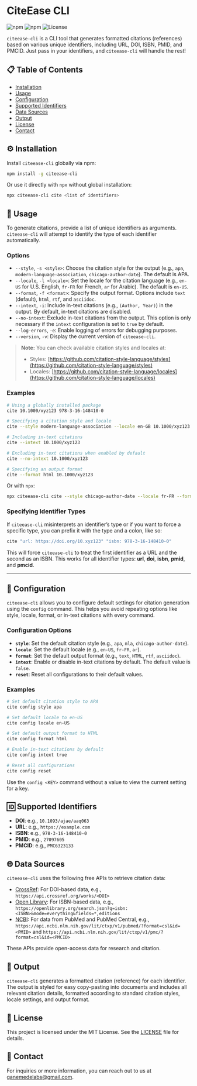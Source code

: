 # CiteEase CLI

![npm](https://img.shields.io/npm/v/citeease-cli)
![npm](https://img.shields.io/npm/dw/citeease-cli)
![License](https://img.shields.io/npm/l/citeease-cli)

`citeease-cli` is a CLI tool that generates formatted citations (references) based on various unique identifiers, including URL, DOI, ISBN, PMID, and PMCID. Just pass in your identifiers, and `citeease-cli` will handle the rest!

## 📋 Table of Contents

-   [Installation](#-installation)
-   [Usage](#-usage)
-   [Configuration](#-configuration)
-   [Supported Identifiers](#-supported-identifiers)
-   [Data Sources](#-data-sources)
-   [Output](#-output)
-   [License](#-license)
-   [Contact](#-contact)

## ⚙️ Installation

Install `citeease-cli` globally via npm:

```bash
npm install -g citeease-cli
```

Or use it directly with `npx` without global installation:

```bash
npx citeease-cli cite <list of identifiers>
```

## 🚀 Usage

To generate citations, provide a list of unique identifiers as arguments. `citeease-cli` will attempt to identify the type of each identifier automatically.

### Options

-   `--style`, `-s <style>`: Choose the citation style for the output (e.g., `apa`, `modern-language-association`, `chicago-author-date`). The default is APA.
-   `--locale`, `-l <locale>`: Set the locale for the citation language (e.g., `en-US` for U.S. English, `fr-FR` for French, `ar` for Arabic). The default is `en-US`.
-   `--format`, `-f <format>`: Specify the output format. Options include `text` (default), `html`, `rtf`, and `asciidoc`.
-   `--intext`, `-i`: Include in-text citations (e.g., `(Author, Year)`) in the output. By default, in-text citations are disabled.
-   `--no-intext`: Exclude in-text citations from the output. This option is only necessary if the `intext` configuration is set to `true` by default.
-   `--log-errors`, `-e`: Enable logging of errors for debugging purposes.
-   `--version`, `-v`: Display the current version of `citeease-cli`.

> **Note:** You can check available citation styles and locales at:
>
> -   Styles: [https://github.com/citation-style-language/styles](https://github.com/citation-style-language/styles)
> -   Locales: [https://github.com/citation-style-language/locales](https://github.com/citation-style-language/locales)

### Examples

```bash
# Using a globally installed package
cite 10.1000/xyz123 978-3-16-148410-0

# Specifying a citation style and locale
cite --style modern-language-association --locale en-GB 10.1000/xyz123

# Including in-text citations
cite --intext 10.1000/xyz123

# Excluding in-text citations when enabled by default
cite --no-intext 10.1000/xyz123

# Specifying an output format
cite --format html 10.1000/xyz123
```

Or with `npx`:

```bash
npx citeease-cli cite --style chicago-author-date --locale fr-FR --format rtf https://example.com/article
```

### Specifying Identifier Types

If `citeease-cli` misinterprets an identifier’s type or if you want to force a specific type, you can prefix it with the type and a colon, like so:

```bash
cite "url: https://doi.org/10.xyz123" "isbn: 978-3-16-148410-0"
```

This will force `citeease-cli` to treat the first identifier as a URL and the second as an ISBN. This works for all identifier types: **url**, **doi**, **isbn**, **pmid**, and **pmcid**.

---

## 🔧 Configuration

`citeease-cli` allows you to configure default settings for citation generation using the `config` command. This helps you avoid repeating options like style, locale, format, or in-text citations with every command.

### Configuration Options

-   **`style`**: Set the default citation style (e.g., `apa`, `mla`, `chicago-author-date`).
-   **`locale`**: Set the default locale (e.g., `en-US`, `fr-FR`, `ar`).
-   **`format`**: Set the default output format (e.g., `text`, `HTML`, `rtf`, `asciidoc`).
-   **`intext`**: Enable or disable in-text citations by default. The default value is `false`.
-   **`reset`**: Reset all configurations to their default values.

### Examples

```bash
# Set default citation style to APA
cite config style apa

# Set default locale to en-US
cite config locale en-US

# Set default output format to HTML
cite config format html

# Enable in-text citations by default
cite config intext true

# Reset all configurations
cite config reset
```

Use the `config <KEY>` command without a value to view the current setting for a key.

## 🆔 Supported Identifiers

-   **DOI**: e.g., `10.1093/ajae/aaq063`
-   **URL**: e.g., `https://example.com`
-   **ISBN**: e.g., `978-3-16-148410-0`
-   **PMID**: e.g., `27097605`
-   **PMCID**: e.g., `PMC6323133`

## 🌐 Data Sources

`citeease-cli` uses the following free APIs to retrieve citation data:

-   [CrossRef](https://www.crossref.org/documentation/retrieve-metadata/rest-api/): For DOI-based data, e.g., `https://api.crossref.org/works/<DOI>`
-   [Open Library](https://openlibrary.org/developers/api): For ISBN-based data, e.g., `https://openlibrary.org/search.json?q=isbn:<ISBN>&mode=everything&fields=*,editions`
-   [NCBI](https://api.ncbi.nlm.nih.gov/lit/ctxp/): For data from PubMed and PubMed Central, e.g., `https://api.ncbi.nlm.nih.gov/lit/ctxp/v1/pubmed/?format=csl&id=<PMID>` and `https://api.ncbi.nlm.nih.gov/lit/ctxp/v1/pmc/?format=csl&id=<PMCID>`

These APIs provide open-access data for research and citation.

## 📄 Output

`citeease-cli` generates a formatted citation (reference) for each identifier. The output is styled for easy copy-pasting into documents and includes all relevant citation details, formatted according to standard citation styles, locale settings, and output format.

## 📜 License

This project is licensed under the MIT License. See the [LICENSE](LICENSE) file for details.

## 📧 Contact

For inquiries or more information, you can reach out to us at [ganemedelabs@gmail.com](mailto:ganemedelabs@gmail.com).
